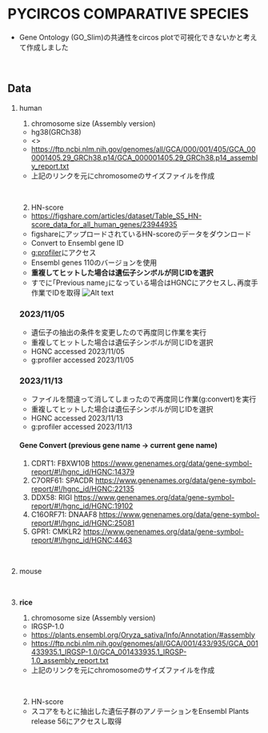 # PYCIRCOS COMPARATIVE SPECIES 

- Gene Ontology (GO_Slim)の共通性をcircos plotで可視化できないかと考えて作成しました

&nbsp;

## Data

1. human

    1. chromosome size (Assembly version)

    - hg38(GRCh38)
    - <>
    - <https://ftp.ncbi.nlm.nih.gov/genomes/all/GCA/000/001/405/GCA_000001405.29_GRCh38.p14/GCA_000001405.29_GRCh38.p14_assembly_report.txt>
    - 上記のリンクを元にchromosomeのサイズファイルを作成
    
    &nbsp;

    2. HN-score

    - <https://figshare.com/articles/dataset/Table_S5_HN-score_data_for_all_human_genes/23944935>
    - figshareにアップロードされているHN-scoreのデータをダウンロード
    - Convert to Ensembl gene ID
    - [g:profiler](https://biit.cs.ut.ee/gprofiler/convert)にアクセス
    - Ensembl genes 110のバージョンを使用
    - __重複してヒットした場合は遺伝子シンボルが同じIDを選択__
    - すでに｢Previous name｣になっている場合はHGNCにアクセスし､再度手作業でIDを取得
    ![Alt text](./data/g:profiler.png)

    ### 2023/11/05

    - 遺伝子の抽出の条件を変更したので再度同じ作業を実行
    - 重複してヒットした場合は遺伝子シンボルが同じIDを選択
    - HGNC accessed 2023/11/05
    - g:profiler accessed 2023/11/05

    ### 2023/11/13

    - ファイルを間違って消してしまったので再度同じ作業(g:convert)を実行
    - 重複してヒットした場合は遺伝子シンボルが同じIDを選択
    - HGNC accessed 2023/11/13
    - g:profiler accessed 2023/11/13

    #### Gene Convert (previous gene name -> current gene name)

    1. CDRT1: FBXW10B <https://www.genenames.org/data/gene-symbol-report/#!/hgnc_id/HGNC:14379>
    2. C7ORF61: SPACDR <https://www.genenames.org/data/gene-symbol-report/#!/hgnc_id/HGNC:22135>
    3. DDX58: RIGI <https://www.genenames.org/data/gene-symbol-report/#!/hgnc_id/HGNC:19102>
    4. C16ORF71: DNAAF8 <https://www.genenames.org/data/gene-symbol-report/#!/hgnc_id/HGNC:25081>
    5. GPR1: CMKLR2 <https://www.genenames.org/data/gene-symbol-report/#!/hgnc_id/HGNC:4463>



    

&nbsp;

2. mouse

&nbsp;

3. __rice__

    1. chromosome size (Assembly version)

    - IRGSP-1.0
    - <https://plants.ensembl.org/Oryza_sativa/Info/Annotation/#assembly>
    - <https://ftp.ncbi.nlm.nih.gov/genomes/all/GCA/001/433/935/GCA_001433935.1_IRGSP-1.0/GCA_001433935.1_IRGSP-1.0_assembly_report.txt>
    - 上記のリンクを元にchromosomeのサイズファイルを作成

    &nbsp;

    2. HN-score

    - スコアをもとに抽出した遺伝子群のアノテーションをEnsembl Plants release 56にアクセスし取得